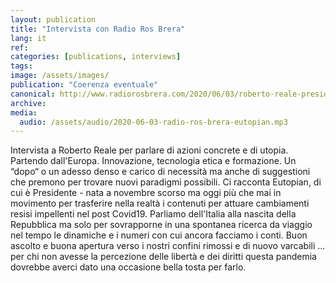```yaml
---
layout: publication
title: "Intervista con Radio Ros Brera"
lang: it
ref:
categories: [publications, interviews]
tags:
image: /assets/images/
publication: "Coerenza eventuale"
canonical: http://www.radiorosbrera.com/2020/06/03/roberto-reale-presidente-di-eutopian-osservatorio-europeo-sullinnovazione-democratica-non-solo-digitale-parliamo-di-formazione-e-scuola-non-solo-di-tablet/
archive: 
media:
  audio: /assets/audio/2020-06-03-radio-ros-brera-eutopian.mp3
---
```


Intervista a Roberto Reale per parlare di azioni concrete e di utopia. Partendo dall'Europa. Innovazione, tecnologia etica e formazione. Un “dopo“ o un adesso denso e carico di necessità ma anche di suggestioni che premono per trovare nuovi paradigmi possibili. Ci racconta Eutopian, di cui è Presidente - nata a novembre scorso ma oggi più che mai in movimento per trasferire nella realtà i contenuti per attuare cambiamenti resisi impellenti nel post Covid19. Parliamo dell'Italia alla nascita della Repubblica ma solo per sovrapporne in una spontanea ricerca da viaggio nel tempo le dinamiche e i numeri con cui ancora facciamo i conti. Buon ascolto e buona apertura verso i nostri confini rimossi e di nuovo varcabili ... per chi non avesse la percezione delle libertà e dei diritti questa pandemia dovrebbe averci dato una occasione bella tosta per farlo.
